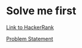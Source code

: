 # Solve me first

[Link to HackerRank](https://www.hackerrank.com/challenges/solve-me-first/problem)

[Problem Statement](../../ProblemStatement/solve-me-first-ENGLISH.pdf)